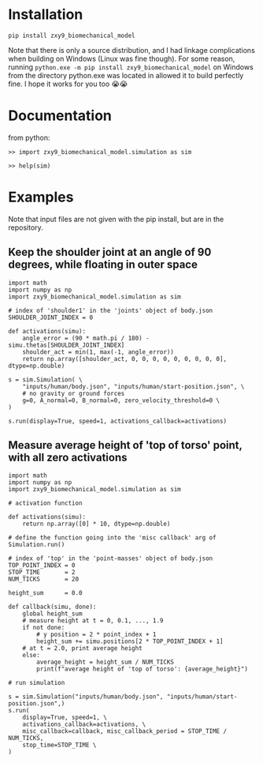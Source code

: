 # Installation
`pip install zxy9_biomechanical_model`

Note that there is only a source distribution, and I had linkage complications when building on Windows (Linux was fine though). For some reason, running `python.exe -m pip install zxy9_biomechanical_model` on Windows from the directory python.exe was located in allowed it to build perfectly fine. I hope it works for you too 😭😭

# Documentation

from python:

`>> import zxy9_biomechanical_model.simulation as sim`

`>> help(sim)`

# Examples

Note that input files are not given with the pip install, but are in the repository.

## Keep the shoulder joint at an angle of 90 degrees, while floating in outer space

    import math
    import numpy as np
    import zxy9_biomechanical_model.simulation as sim

    # index of 'shoulder1' in the 'joints' object of body.json
    SHOULDER_JOINT_INDEX = 0
    
    def activations(simu):
        angle_error = (90 * math.pi / 180) - simu.thetas[SHOULDER_JOINT_INDEX]
        shoulder_act = min(1, max(-1, angle_error))
        return np.array([shoulder_act, 0, 0, 0, 0, 0, 0, 0, 0, 0], dtype=np.double)
    
    s = sim.Simulation( \
    	"inputs/human/body.json", "inputs/human/start-position.json", \
    	# no gravity or ground forces
    	g=0, A_normal=0, B_normal=0, zero_velocity_threshold=0 \
    )
    
    s.run(display=True, speed=1, activations_callback=activations)

## Measure average height of 'top of torso' point, with all zero activations

    import math
    import numpy as np
    import zxy9_biomechanical_model.simulation as sim
    
    # activation function
    
    def activations(simu):
        return np.array([0] * 10, dtype=np.double)
    
    # define the function going into the 'misc callback' arg of Simulation.run()

    # index of 'top' in the 'point-masses' object of body.json
    TOP_POINT_INDEX = 0
    STOP_TIME       = 2
    NUM_TICKS       = 20
    
    height_sum      = 0.0
    
    def callback(simu, done):
        global height_sum
        # measure height at t = 0, 0.1, ..., 1.9
        if not done:
            # y position = 2 * point_index + 1
            height_sum += simu.positions[2 * TOP_POINT_INDEX + 1]
        # at t = 2.0, print average height
        else:
            average_height = height_sum / NUM_TICKS
            print(f"average height of 'top of torso': {average_height}")
    
    # run simulation
    
    s = sim.Simulation("inputs/human/body.json", "inputs/human/start-position.json",)
    s.run(
        display=True, speed=1, \
        activations_callback=activations, \
        misc_callback=callback, misc_callback_period = STOP_TIME / NUM_TICKS,
        stop_time=STOP_TIME \
    )

